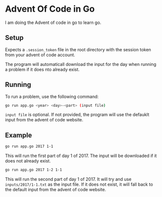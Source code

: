 # Advent Of Code in Go

I am doing the Advent of code in go to learn go.

## Setup

Expects a `.session_token` file in the root directory with the session token from your advent of code account.

The program will automaticall download the input for the day when running a problem if it does nto already exist.

## Running
To run a problem, use the following command:

```bash
go run app.go <year> <day>-<part> (input file)
```

`input file` is optional. If not provided, the program will use the defauklt input from the advent of code website.

## Example

```bash
go run app.go 2017 1-1
```
This will run the first part of day 1 of 2017. The input will be downloaded if it does not already exist.

```bash
go run app.go 2017 1-2 1-1
```
This will run the second part of day 1 of 2017. It will try and use `inputs/2017/1-1.txt` as the input file. If it does not exist, it will fall back to the default input from the advent of code website.


